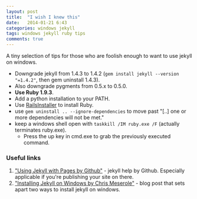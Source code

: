 ```yaml
---
layout:	post
title:	"I wish I knew this"
date:	2014-01-21 6:43
categories: windows jekyll
tags: windows jekyll ruby tips
comments: true
---
```


A tiny selection of tips for those who are foolish enough to want to use jekyll on windows.

+ Downgrade jekyll from 1.4.3 to 1.4.2 (`gem install jekyll --version "=1.4.2"`, then gem uninstall 1.4.3).
+ Also downgrade pygments from 0.5.x to 0.5.0.
+ **Use Ruby 1.9.3**.
+ Add a python installation to your PATH.
+ Use [RailsInstaller](http://railsinstaller.org "RailsInstaller by EngineYard") to install Ruby.
+ use `gem uninstall .. --ignore-dependencies` to move past "[..] one or more dependencies will not be met."	
+ keep a windows shell open with `taskkill /IM ruby.exe /F` (actually terminates ruby.exe).
    + Press the up key in cmd.exe to grab the previously executed command.

### Useful links


1. ["Using Jekyll with Pages by Github"](https://help.github.com/articles/using-jekyll-with-pages) - jekyll help by Github. Especially applicable if you're publishing your site on there.
2. ["Installing Jekyll on Windows by Chris Meserole"](http://chrismeserole.com/coding/install-ruby-rails-jekyll-on-windows/) -  blog post that sets apart two ways to install jekyll on windows.


